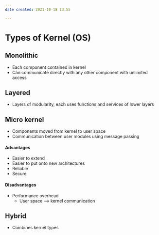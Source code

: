 ```yaml
---
date created: 2021-10-18 13:55

---
```


# Types of Kernel (OS)

## Monolithic

- Each component contained in kernel
- Can communicate directly with any other component with unlimited access

## Layered

- Layers of modularity, each uses functions and services of lower layers

## Micro kernel

- Components moved from kernel to user space
- Communication between user modules using message passing

#### Advantages

- Easier to extend
- Easier to put onto new architectures
- Reliable
- Secure

#### Disadvantages

- Performance overhead
  - User space --> kernel communication

## Hybrid

- Combines kernel types
